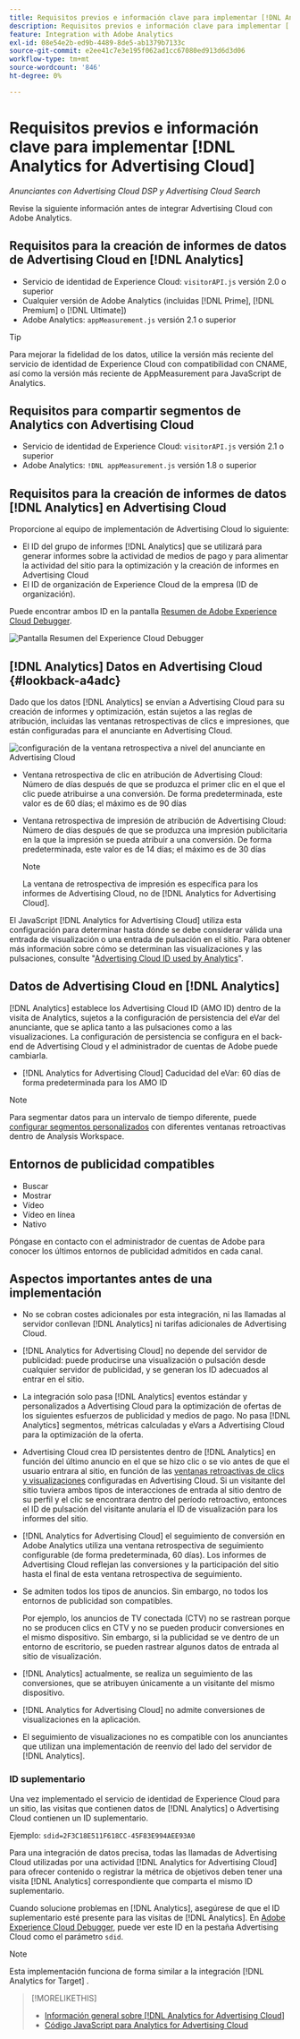 ```yaml
---
title: Requisitos previos e información clave para implementar [!DNL Analytics for Advertising Cloud]
description: Requisitos previos e información clave para implementar [!DNL Analytics for Advertising Cloud]
feature: Integration with Adobe Analytics
exl-id: 08e54e2b-ed9b-4489-8de5-ab1379b7133c
source-git-commit: e2ee41c7e3e195f062ad1cc67080ed913d6d3d06
workflow-type: tm+mt
source-wordcount: '846'
ht-degree: 0%

---
```


# Requisitos previos e información clave para implementar [!DNL Analytics for Advertising Cloud]

*Anunciantes con Advertising Cloud DSP y Advertising Cloud Search*

Revise la siguiente información antes de integrar Advertising Cloud con Adobe Analytics.

## Requisitos para la creación de informes de datos de Advertising Cloud en [!DNL Analytics]

* Servicio de identidad de Experience Cloud: `visitorAPI.js` versión 2.0 o superior
* Cualquier versión de Adobe Analytics (incluidas [!DNL Prime], [!DNL Premium] o [!DNL Ultimate])
* Adobe Analytics: `appMeasurement.js` versión 2.1 o superior

>[!TIP]
>
>Para mejorar la fidelidad de los datos, utilice la versión más reciente del servicio de identidad de Experience Cloud con compatibilidad con CNAME, así como la versión más reciente de AppMeasurement para JavaScript de Analytics.

## Requisitos para compartir segmentos de Analytics con Advertising Cloud

* Servicio de identidad de Experience Cloud: `visitorAPI.js` versión 2.1 o superior
* Adobe Analytics: `!DNL appMeasurement.js` versión 1.8 o superior

## Requisitos para la creación de informes de datos [!DNL Analytics] en Advertising Cloud

Proporcione al equipo de implementación de Advertising Cloud lo siguiente:

* El ID del grupo de informes [!DNL Analytics] que se utilizará para generar informes sobre la actividad de medios de pago y para alimentar la actividad del sitio para la optimización y la creación de informes en Advertising Cloud
* El ID de organización de Experience Cloud de la empresa (ID de organización).

Puede encontrar ambos ID en la pantalla [Resumen de Adobe Experience Cloud Debugger](https://experienceleague.adobe.com/docs/debugger/using/run-debugger.html).

![Pantalla Resumen del Experience Cloud Debugger](/help/integrations/assets/a4adc-debugger-summary.png)

## [!DNL Analytics] Datos en Advertising Cloud {#lookback-a4adc}

Dado que los datos [!DNL Analytics] se envían a Advertising Cloud para su creación de informes y optimización, están sujetos a las reglas de atribución, incluidas las ventanas retrospectivas de clics e impresiones, que están configuradas para el anunciante en Advertising Cloud.

![configuración de la ventana retrospectiva a nivel del anunciante en Advertising Cloud](/help/integrations/assets/a4adc-lookbacks.png)

* Ventana retrospectiva de clic en atribución de Advertising Cloud: Número de días después de que se produzca el primer clic en el que el clic puede atribuirse a una conversión. De forma predeterminada, este valor es de 60 días; el máximo es de 90 días
* Ventana retrospectiva de impresión de atribución de Advertising Cloud: Número de días después de que se produzca una impresión publicitaria en la que la impresión se pueda atribuir a una conversión. De forma predeterminada, este valor es de 14 días; el máximo es de 30 días

   >[!NOTE]
   >
   > La ventana de retrospectiva de impresión es específica para los informes de Advertising Cloud, no de [!DNL Analytics for Advertising Cloud].

El JavaScript [!DNL Analytics for Advertising Cloud] utiliza esta configuración para determinar hasta dónde se debe considerar válida una entrada de visualización o una entrada de pulsación en el sitio. Para obtener más información sobre cómo se determinan las visualizaciones y las pulsaciones, consulte &quot;[Advertising Cloud ID used by Analytics](ids.md)&quot;.

## Datos de Advertising Cloud en [!DNL Analytics]

[!DNL Analytics] establece los Advertising Cloud ID (AMO ID) dentro de la visita de Analytics, sujetos a la configuración de persistencia del eVar del anunciante, que se aplica tanto a las pulsaciones como a las visualizaciones. La configuración de persistencia se configura en el back-end de Advertising Cloud y el administrador de cuentas de Adobe puede cambiarla.

* [!DNL Analytics for Advertising Cloud] Caducidad del eVar: 60 días de forma predeterminada para los AMO ID

>[!NOTE]
>
>Para segmentar datos para un intervalo de tiempo diferente, puede [configurar segmentos personalizados](https://experienceleague.adobe.com/docs/analytics/components/segmentation/segmentation-workflow/seg-build.html) con diferentes ventanas retroactivas dentro de Analysis Workspace.

## Entornos de publicidad compatibles

* Buscar
* Mostrar
* Vídeo
* Vídeo en línea
* Nativo

Póngase en contacto con el administrador de cuentas de Adobe para conocer los últimos entornos de publicidad admitidos en cada canal.

## Aspectos importantes antes de una implementación

* No se cobran costes adicionales por esta integración, ni las llamadas al servidor conllevan [!DNL Analytics] ni tarifas adicionales de Advertising Cloud.

* [!DNL Analytics for Advertising Cloud] no depende del servidor de publicidad: puede producirse una visualización o pulsación desde cualquier servidor de publicidad, y se generan los ID adecuados al entrar en el sitio.

* La integración solo pasa [!DNL Analytics] eventos estándar y personalizados a Advertising Cloud para la optimización de ofertas de los siguientes esfuerzos de publicidad y medios de pago. No pasa [!DNL Analytics] segmentos, métricas calculadas y eVars a Advertising Cloud para la optimización de la oferta.

* Advertising Cloud crea ID persistentes dentro de [!DNL Analytics] en función del último anuncio en el que se hizo clic o se vio antes de que el usuario entrara al sitio, en función de las [ventanas retroactivas de clics y visualizaciones](#lookback-a4adc) configuradas en Advertising Cloud. Si un visitante del sitio tuviera ambos tipos de interacciones de entrada al sitio dentro de su perfil y el clic se encontrara dentro del período retroactivo, entonces el ID de pulsación del visitante anularía el ID de visualización para los informes del sitio.

* [!DNL Analytics for Advertising Cloud] el seguimiento de conversión en Adobe Analytics utiliza una ventana retrospectiva de seguimiento configurable (de forma predeterminada, 60 días). Los informes de Advertising Cloud reflejan las conversiones y la participación del sitio hasta el final de esta ventana retrospectiva de seguimiento.

* Se admiten todos los tipos de anuncios. Sin embargo, no todos los entornos de publicidad son compatibles.

   Por ejemplo, los anuncios de TV conectada (CTV) no se rastrean porque no se producen clics en CTV y no se pueden producir conversiones en el mismo dispositivo. Sin embargo, si la publicidad se ve dentro de un entorno de escritorio, se pueden rastrear algunos datos de entrada al sitio de visualización.

* [!DNL Analytics] actualmente, se realiza un seguimiento de las conversiones, que se atribuyen únicamente a un visitante del mismo dispositivo.

* [!DNL Analytics for Advertising Cloud] no admite conversiones de visualizaciones en la aplicación.

* El seguimiento de visualizaciones no es compatible con los anunciantes que utilizan una implementación de reenvío del lado del servidor de [!DNL Analytics].

### ID suplementario

Una vez implementado el servicio de identidad de Experience Cloud para un sitio, las visitas que contienen datos de [!DNL Analytics] o Advertising Cloud contienen un ID suplementario.

Ejemplo: `sdid=2F3C18E511F618CC-45F83E994AEE93A0`

Para una integración de datos precisa, todas las llamadas de Advertising Cloud utilizadas por una actividad [!DNL Analytics for Advertising Cloud] para ofrecer contenido o registrar la métrica de objetivos deben tener una visita [!DNL Analytics] correspondiente que comparta el mismo ID suplementario.

Cuando solucione problemas en [!DNL Analytics], asegúrese de que el ID suplementario esté presente para las visitas de [!DNL Analytics]. En [Adobe Experience Cloud Debugger](https://experienceleague.adobe.com/docs/debugger/using/experience-cloud-debugger.html), puede ver este ID en la pestaña Advertising Cloud como el parámetro `sdid`.

>[!NOTE]
>
> Esta implementación funciona de forma similar a la integración [!DNL Analytics for Target] .

>[!MORELIKETHIS]
>
>* [Información general sobre [!DNL Analytics for Advertising Cloud]](overview.md)
>* [Código JavaScript para Analytics for Advertising Cloud](/help/integrations/analytics/javascript.md)

